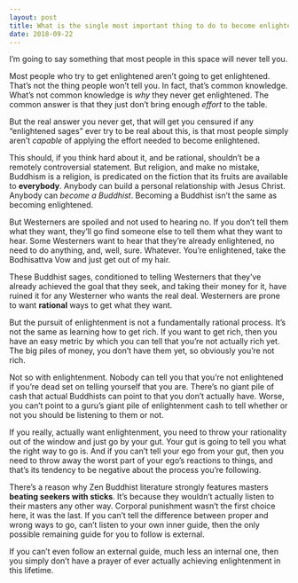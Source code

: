 ```yaml
---
layout: post
title: What is the single most important thing to do to become enlightened?
date: 2018-09-22
---
```


<p>I’m going to say something that most people in this space will never tell you.</p><p>Most people who try to get enlightened aren’t going to get enlightened. That’s not the thing people won’t tell you. In fact, that’s common knowledge. What’s not common knowledge is <i>why</i> they never get enlightened. The common answer is that they just don’t bring enough <i>effort</i> to the table.</p><p>But the real answer you never get, that will get you censured if any “enlightened sages” ever try to be real about this, is that most people simply aren’t <i>capable</i> of applying the effort needed to become enlightened.</p><p>This should, if you think hard about it, and be rational, shouldn’t be a remotely controversial statement. But religion, and make no mistake, Buddhism is a religion, is predicated on the fiction that its fruits are available to <b>everybody</b>. Anybody can build a personal relationship with Jesus Christ. Anybody can <i>become a Buddhist</i>. Becoming a Buddhist isn’t the same as becoming enlightened.</p><p>But Westerners are spoiled and not used to hearing no. If you don’t tell them what they want, they’ll go find someone else to tell them what they want to hear. Some Westerners want to hear that they’re already enlightened, no need to do anything, and, well, sure. Whatever. You’re enlightened, take the Bodhisattva Vow and just get out of my hair.</p><p>These Buddhist sages, conditioned to telling Westerners that they’ve already achieved the goal that they seek, and taking their money for it, have ruined it for any Westerner who wants the real deal. Westerners are prone to want <b>rational</b> ways to get what they want.</p><p>But the pursuit of enlightenment is not a fundamentally rational process. It’s not the same as learning how to get rich. If you want to get rich, then you have an easy metric by which you can tell that you’re not actually rich yet. The big piles of money, you don’t have them yet, so obviously you’re not rich.</p><p>Not so with enlightenment. Nobody can tell you that you’re not enlightened if you’re dead set on telling yourself that you are. There’s no giant pile of cash that actual Buddhists can point to that you don’t actually have. Worse, you can’t point to a guru’s giant pile of enlightenment cash to tell whether or not you should be listening to them or not.</p><p>If you really, actually want enlightenment, you need to throw your rationality out of the window and just go by your gut. Your gut is going to tell you what the right way to go is. And if you can’t tell your ego from your gut, then you need to throw away the worst part of your ego’s reactions to things, and that’s its tendency to be negative about the process you’re following.</p><p>There’s a reason why Zen Buddhist literature strongly features masters <b>beating seekers with sticks</b>. It’s because they wouldn’t actually listen to their masters any other way. Corporal punishment wasn’t the first choice here, it was the last. If you can’t tell the difference between proper and wrong ways to go, can’t listen to your own inner guide, then the only possible remaining guide for you to follow is external.</p><p>If you can’t even follow an external guide, much less an internal one, then you simply don’t have a prayer of ever actually achieving enlightenment in this lifetime.</p>
